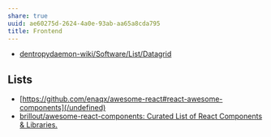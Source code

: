 ```yaml
---
share: true
uuid: ae60275d-2624-4a0e-93ab-aa65a8cda795
title: Frontend
---
```

* [dentropydaemon-wiki/Software/List/Datagrid](/undefined)

## Lists

* [https://github.com/enaqx/awesome-react#react-awesome-components](/undefined)
* [brillout/awesome-react-components: Curated List of React Components & Libraries.](https://github.com/brillout/awesome-react-components)
